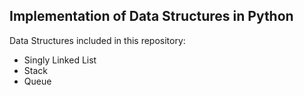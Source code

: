 ## Implementation of Data Structures in Python

Data Structures included in this repository:
- Singly Linked List
- Stack
- Queue 
